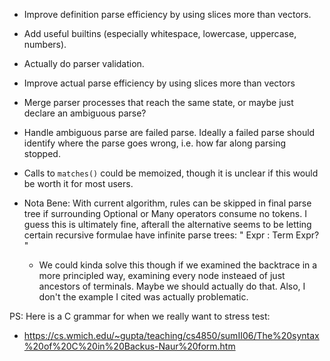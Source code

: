 
- Improve definition parse efficiency by using slices more than vectors.
- Add useful builtins (especially whitespace, lowercase, uppercase, numbers).
- Actually do parser validation.
- Improve actual parse efficiency by using slices more than vectors
- Merge parser processes that reach the same state, or maybe just declare an ambiguous parse?
- Handle ambiguous parse are failed parse. Ideally a failed parse should identify
  where the parse goes wrong, i.e. how far along parsing stopped.
- Calls to `matches()` could be memoized, though it is unclear if this would be
  worth it for most users.

- Nota Bene: With current algorithm, rules can be skipped in final parse tree
  if surrounding Optional or Many operators consume no tokens. I guess this is 
  ultimately fine, afterall the alternative seems to be letting certain recursive 
  formulae have infinite parse trees: " Expr : Term Expr? "
  - We could kinda solve this though if we examined the backtrace in a more principled
    way, examining every node insteaed of just ancestors of terminals. Maybe we should
    actually do that. Also, I don't the example I cited was actually problematic.

PS: Here is a C grammar for when we really want to stress test:
- https://cs.wmich.edu/~gupta/teaching/cs4850/sumII06/The%20syntax%20of%20C%20in%20Backus-Naur%20form.htm